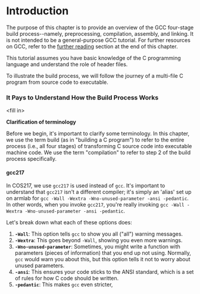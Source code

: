 # Introduction

The purpose of this chapter is to provide an overview of the GCC four-stage build process--namely, preprocessing, compilation, assembly, and linking. It is not intended to be a general-purpose GCC tutorial. For further resources on GCC, refer to the [further reading](../copy-of-gnu-compiler-collection-gcc/further-reading.md) section at the end of this chapter.&#x20;

This tutorial assumes you have basic knowledge of the C programming language and understand the role of header files.

To illustrate the build process, we will follow the journey of a multi-file C program from source code to executable.

### It Pays to Understand How the Build Process Works

\<fill in>

**Clarification of terminology**

Before we begin, it's important to clarify some terminology. In this chapter, we use the term build (as in "building a C program") to refer to the entire process (i.e., all four stages) of transforming C source code into executable machine code. We use the term "compilation" to refer to step 2 of the build process specifically.&#x20;

#### gcc217

In COS217, we use `gcc217` is used instead of `gcc`. It's important to understand that `gcc217` isn't a different compiler; it's simply an 'alias' set up on armlab for `gcc -Wall -Wextra -Wno-unused-parameter -ansi -pedantic`. In other words, when you invoke `gcc217`, you're really invoking `gcc -Wall -Wextra -Wno-unused-parameter -ansi -pedantic`.&#x20;

Let's break down what each of these options does:

1. **`-Wall`**: This option tells `gcc` to show you all ("all") warning messages.&#x20;
2. **`-Wextra`**: This goes beyond `-Wall`, showing you even more warnings.&#x20;
3. **`-Wno-unused-parameter`**: Sometimes, you might write a function with parameters (pieces of information) that you end up not using. Normally, `gcc` would warn you about this, but this option tells it not to worry about unused parameters.
4. **`-ansi`**: This ensures your code sticks to the ANSI standard, which is a set of rules for how C code should be written.&#x20;
5. **`-pedantic`**: This makes `gcc` even stricter,&#x20;

####
